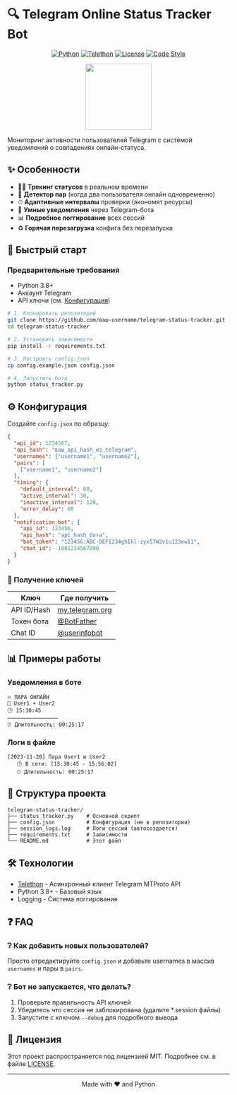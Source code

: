 # 🔍 Telegram Online Status Tracker Bot

<div align="center">
  
[![Python](https://img.shields.io/badge/Python-3.8+-3776AB?logo=python&logoColor=white)](https://python.org)
[![Telethon](https://img.shields.io/badge/Telethon-1.28+-0088CC?logo=telegram)](https://docs.telethon.dev)
[![License](https://img.shields.io/badge/License-MIT-blue.svg)](LICENSE)
[![Code Style](https://img.shields.io/badge/code%20style-black-000000.svg)](https://github.com/psf/black)

</div>

<p align="center">
  <img src="https://camo.githubusercontent.com/2f2b0c82cb9dc05f15a7b3724637a4862a98f06ad90260c6577fa873571475e6/68747470733a2f2f646f776e6c6f61642e6c6f676f2e77696e652f6c6f676f2f54656c656772616d5f28736f667477617265292f54656c656772616d5f28736f667477617265292d4c6f676f2e77696e652e706e67" width="150" alt="">
</p>

Мониторинг активности пользователей Telegram с системой уведомлений о совпадениях онлайн-статуса.

## ✨ Особенности

- 🕵️‍♂️ **Трекинг статусов** в реальном времени
- 👥 **Детектор пар** (когда два пользователя онлайн одновременно)
- ⏱ **Адаптивные интервалы** проверки (экономят ресурсы)
- 📨 **Умные уведомления** через Telegram-бота
- 📊 **Подробное логгирование** всех сессий
- ♻️ **Горячая перезагрузка** конфига без перезапуска

## 🚀 Быстрый старт

### Предварительные требования
- Python 3.8+
- Аккаунт Telegram
- API ключи (см. [Конфигурация](#%EF%B8%8F-конфигурация))

```bash
# 1. Клонировать репозиторий
git clone https://github.com/ваш-username/telegram-status-tracker.git
cd telegram-status-tracker

# 2. Установить зависимости
pip install -r requirements.txt

# 3. Настроить config.json
cp config.example.json config.json

# 4. Запустить бота
python status_tracker.py
```

## ⚙️ Конфигурация

Создайте `config.json` по образцу:

```json
{
  "api_id": 1234567,
  "api_hash": "ваш_api_hash_из_telegram",
  "usernames": ["username1", "username2"],
  "pairs": [
    ["username1", "username2"]
  ],
  "timing": {
    "default_interval": 60,
    "active_interval": 30,
    "inactive_interval": 120,
    "error_delay": 60
  },
  "notification_bot": {
    "api_id": 123456,
    "api_hash": "api_hash_бота",
    "bot_token": "123456:ABC-DEF1234ghIkl-zyx57W2v1u123ew11",
    "chat_id": -1001234567890
  }
}
```

### 🔑 Получение ключей
| Ключ | Где получить |
|------|-------------|
| API ID/Hash | [my.telegram.org](https://my.telegram.org) |
| Токен бота | [@BotFather](https://t.me/BotFather) |
| Chat ID | [@userinfobot](https://t.me/userinfobot) |

## 📊 Примеры работы

### Уведомления в боте
```
🔥 ПАРА ОНЛАЙН
👤 User1 + User2
🕒 15:30:45
────────────────
⏱ Длительность: 00:25:17
```

### Логи в файле
```log
[2023-11-20] Пара User1 и User2
   🕒 В сети: [15:30:45 - 15:56:02]
   ⏱ Длительность: 00:25:17
```

## 📂 Структура проекта
```
telegram-status-tracker/
├── status_tracker.py    # Основной скрипт
├── config.json          # Конфигурация (не в репозитории)
├── session_logs.log     # Логи сессий (автосоздается)
├── requirements.txt     # Зависимости
└── README.md            # Этот файл
```

## 🛠 Технологии
- [Telethon](https://docs.telethon.dev) - Асинхронный клиент Telegram MTProto API
- Python 3.8+ - Базовый язык
- Logging - Система логгирования

## ❓ FAQ

### ❔ Как добавить новых пользователей?
Просто отредактируйте `config.json` и добавьте usernames в массив `usernames` и пары в `pairs`.

### ❔ Бот не запускается, что делать?
1. Проверьте правильность API ключей
2. Убедитесь что сессия не заблокирована (удалите *.session файлы)
3. Запустите с ключом `--debug` для подробного вывода

## 📜 Лицензия
Этот проект распространяется под лицензией MIT. Подробнее см. в файле [LICENSE](LICENSE).

---
<div align="center">
  
Made with ❤️ and Python
